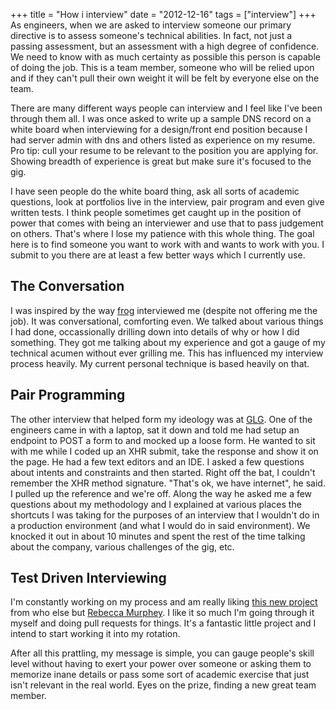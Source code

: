 +++
title = "How i interview"
date = "2012-12-16"
tags = ["interview"]
+++
As engineers, when we are asked to interview someone our primary directive is to assess someone's technical abilities. In fact, not just a passing assessment, but an assessment with a high degree of confidence. We need to know with as much certainty as possible this person is capable of doing the job. This is a team member, someone who will be relied upon and if they can't pull their own weight it will be felt by everyone else on the team.

There are many different ways people can interview and I feel like I've been through them all. I was once asked to write up a sample DNS record on a white board when interviewing for a design/front end position because I had server admin with dns and others listed as experience on my resume. Pro tip: cull your resume to be relevant to the position you are applying for. Showing breadth of experience is great but make sure it's focused to the gig.

I have seen people do the white board thing, ask all sorts of academic questions, look at portfolios live in the interview, pair program and even give written tests. I think people sometimes get caught up in the position of power that comes with being an interviewer and use that to pass judgement on others. That's where I lose my patience with this whole thing. The goal here is to find someone you want to work with and wants to work with you. I submit to you there are at least a few better ways which I currently use.

## The Conversation

I was inspired by the way [frog](http://www.frogdesign.com/) interviewed me (despite not offering me the job). It was conversational, comforting even. We talked about various things I had done, occassionally drilling down into details of why or how I did something. They got me talking about my experience and got a gauge of my technical acumen without ever grilling me. This has influenced my interview process heavily. My current personal technique is based heavily on that.

## Pair Programming

The other interview that helped form my ideology was at [GLG](http://gersonlehrmangroup.com/). One of the engineers came in with a laptop, sat it down and told me had setup an endpoint to POST a form to and mocked up a loose form. He wanted to sit with me while I coded up an XHR submit, take the response and show it on the page. He had a few text editors and an IDE. I asked a few questions about intents and constraints and then started. Right off the bat, I couldn't remember the XHR method signature. "That's ok, we have internet", he said. I pulled up the reference and we're off. Along the way he asked me a few questions about my methodology and I explained at various places the shortcuts I was taking for the purposes of an interview that I wouldn't do in a production environment (and what I would do in said environment). We knocked it out in about 10 minutes and spent the rest of the time talking about the company, various challenges of the gig, etc.

## Test Driven Interviewing

I'm constantly working on my process and am really liking [this new project](https://github.com/rmurphey/js-assessment) from who else but [Rebecca Murphey](http://rmurphey.com). I like it so much I'm going through it myself and doing pull requests for things. It's a fantastic little project and I intend to start working it into my rotation.

After all this prattling, my message is simple, you can gauge people's skill level without having to exert your power over someone or asking them to memorize inane details or pass some sort of academic exercise that just isn't relevant in the real world. Eyes on the prize, finding a new great team member.
